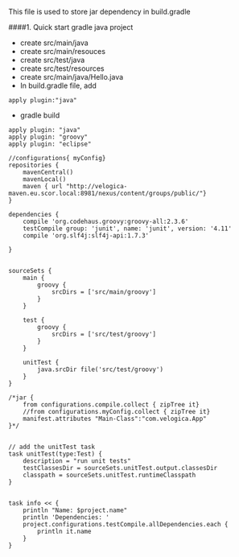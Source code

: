 This file is used to store jar dependency in build.gradle

####1. Quick start gradle java project
* create src/main/java
* create src/main/resouces
* create src/test/java
* create src/test/resources
* create src/main/java/Hello.java
* In build.gradle file, add 
```
apply plugin:"java"
```
* gradle build


```
apply plugin: "java"
apply plugin: "groovy"
apply plugin: "eclipse"

//configurations{ myConfig}
repositories {
    mavenCentral()
    mavenLocal()
    maven { url "http://velogica-maven.eu.scor.local:8981/nexus/content/groups/public/"}
}

dependencies {
    compile 'org.codehaus.groovy:groovy-all:2.3.6'
    testCompile group: 'junit', name: 'junit', version: '4.11'
    compile 'org.slf4j:slf4j-api:1.7.3'

}


sourceSets {
    main {
        groovy {
            srcDirs = ['src/main/groovy']
        }
    }

    test {
        groovy {
            srcDirs = ['src/test/groovy']
        }
    }

    unitTest {
        java.srcDir file('src/test/groovy')
    }
}

/*jar {
    from configurations.compile.collect { zipTree it}
	//from configurations.myConfig.collect { zipTree it}
    manifest.attributes "Main-Class":"com.velogica.App"
}*/


// add the unitTest task
task unitTest(type:Test) {
    description = "run unit tests"
    testClassesDir = sourceSets.unitTest.output.classesDir
    classpath = sourceSets.unitTest.runtimeClasspath
}


task info << {
    println "Name: $project.name"
    println 'Dependencies: '
    project.configurations.testCompile.allDependencies.each {
        println it.name
    }
}
```
